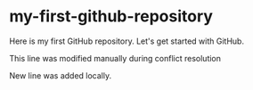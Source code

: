 # my-first-github-repository
Here is my first GitHub repository. Let's get started with GitHub.

This line was modified manually during conflict resolution

New line was added locally.